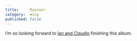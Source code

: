 ```yaml
---
title:     Rainier
category:  ❤ing
published: false
---
```


I’m so looking forward to [Ian and Claudio][mighty_oaks] finishing this album.

<div class="embed" data-url="http://soundcloud.com/ianhooper/mighty-oaks-rainier"></div>

[mighty_oaks]: http://soundcloud.com/mightyoaksmusic
